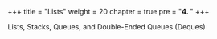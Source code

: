 +++
title = "Lists"
weight = 20
chapter = true
pre = "<b>4.  </b>"
+++

Lists, Stacks, Queues, and Double-Ended Queues (Deques)
